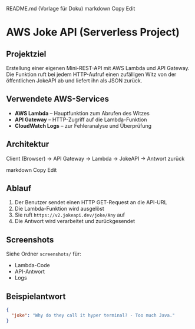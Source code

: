 README.md (Vorlage für Doku)
markdown
Copy
Edit
# AWS Joke API (Serverless Project)

## Projektziel

Erstellung einer eigenen Mini-REST-API mit AWS Lambda und API Gateway. Die Funktion ruft bei jedem HTTP-Aufruf einen zufälligen Witz von der öffentlichen JokeAPI ab und liefert ihn als JSON zurück.

## Verwendete AWS-Services

- **AWS Lambda** – Hauptfunktion zum Abrufen des Witzes
- **API Gateway** – HTTP-Zugriff auf die Lambda-Funktion
- **CloudWatch Logs** – zur Fehleranalyse und Überprüfung

## Architektur

Client (Browser) → API Gateway → Lambda → JokeAPI → Antwort zurück

markdown
Copy
Edit

## Ablauf

1. Der Benutzer sendet einen HTTP GET-Request an die API-URL
2. Die Lambda-Funktion wird ausgelöst
3. Sie ruft `https://v2.jokeapi.dev/joke/Any` auf
4. Die Antwort wird verarbeitet und zurückgesendet

## Screenshots

Siehe Ordner `screenshots/` für:

- Lambda-Code
- API-Antwort
- Logs

##  Beispielantwort

```json
{
  "joke": "Why do they call it hyper terminal? - Too much Java."
}